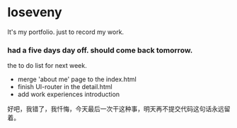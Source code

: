 # loseveny
It's my portfolio. just to record my work.

### had a five days day off. should come back tomorrow.

the to do list for next week.
- merge 'about me' page to the index.html
- finish UI-router in the detail.html
- add work experiences introduction

好吧，我错了，我忏悔，今天最后一次干这种事，明天再不提交代码这句话永远留着。

